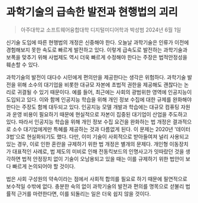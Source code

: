 # 과학기술의 급속한 발전과 현행법의 괴리

> 아주대학교 소프트웨어융합대학 디지털미디어학과 박성범
> 2024년 6월 1일

신기술 도입에 따른 현행법의 개정은 신중해야 한다. 오늘날 과학기술은 인류가 이전에 경험해보지 못한 속도로 빠르게 발전하고 있다. 이렇게 급속도로 발전하는 과학기술과 보폭을 맞추기 위해 사법제도 역시 더욱 빠르게 수정해야 한다는 주장은 법적안정성을 훼손할 수 있다.

과학기술의 발전이 대다수 시민에게 편의만을 제공한다는 생각은 위험하다. 과학기술 발전을 위해 소수의 대기업을 비롯한 대규모 자본에 초법적 권한을 제공해도 괜찮다는 논리로 귀결될 수 있기 때문이다. 예를 들어, 최근에는 사회의 광범위한 영역에 인공지능이 도입되고 있다. 이와 함께 인공지능 학습을 위해 개인 정보 수집에 대한 규제를 완화해야 한다는 주장도 함께 대두되고 있다. 인공지능 모델 개발과 학습에는 대규모 컴퓨팅 자원과 운영 비용이 필요하기 때문에 현실적으로 자본이 집중된 대기업이 산업을 주도하고 있다. 따라서 인공지능 학습을 위해 개인 정보 수집 요건을 완화하는 법 개정은 결과적으로 소수 대기업에게만 특혜를 제공하는 것과 다름없게 된다. 이 문제는 2020년 '데이터 3법'으로 현실화되기도 했다. 다만, 이미 기술이 사회적으로 받아들여져 널리 사용되고 있는 경우, 이로 인한 혼란을 규제하기 위한 법 개정은 별개의 문제다. 개인형 이동장치가 대표적인 사례로, 법 제도의 미비로 인해 전동킥보드의 인명사고가 잇따랐던 것을 생각하면 법적 안정장치 없이 기술이 오남용되고 있을 때는 이를 규제하기 위한 법안이 보다 빠르게 논의되어야 할 것이다.

법은 사회 구성원의 약속이라는 점에서 사회적 합의를 필요로 하기 때문에 필연적으로 보수적일 수밖에 없다. 충분한 숙의 없이 과학기술의 발전과 편의를 명목으로 섣불리 법률적 근거를 마련한다면, 이를 되돌리는 일은 더욱 쉽지 않을 것이다.
